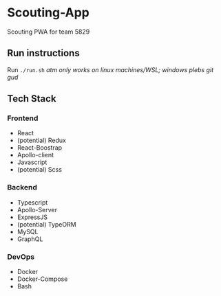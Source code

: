 # Scouting-App

Scouting PWA for team 5829

## Run instructions

Run `./run.sh` *atm only works on linux machines/WSL; windows plebs git gud*

## Tech Stack

### Frontend

- React
- (potential) Redux
- React-Boostrap
- Apollo-client
- Javascript
- (potential) Scss

### Backend

- Typescript
- Apollo-Server
- ExpressJS
- (potential) TypeORM
- MySQL
- GraphQL

### DevOps

- Docker
- Docker-Compose
- Bash
